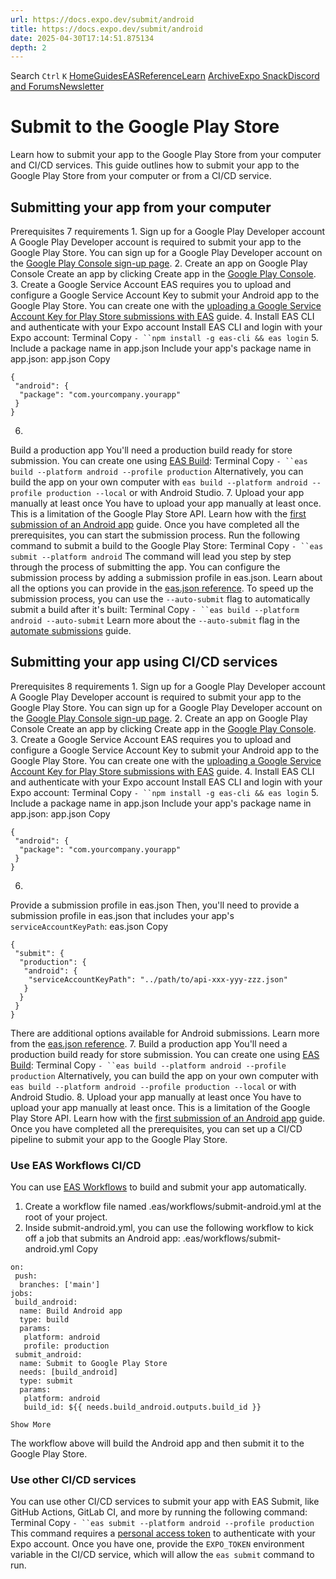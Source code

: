 ```yaml
---
url: https://docs.expo.dev/submit/android
title: https://docs.expo.dev/submit/android
date: 2025-04-30T17:14:51.875134
depth: 2
---
```


Search
`Ctrl` `K`
[Home](https://docs.expo.dev/)[Guides](https://docs.expo.dev/guides/overview)[EAS](https://docs.expo.dev/eas)[Reference](https://docs.expo.dev/versions/latest)[Learn](https://docs.expo.dev/tutorial/overview)
[Archive](https://docs.expo.dev/archive)[Expo Snack](https://snack.expo.dev)[Discord and Forums](https://chat.expo.dev)[Newsletter](https://expo.dev/mailing-list/signup)
# Submit to the Google Play Store
Learn how to submit your app to the Google Play Store from your computer and CI/CD services.
This guide outlines how to submit your app to the Google Play Store from your computer or from a CI/CD service.
## Submitting your app from your computer
Prerequisites
7 requirements
1.
Sign up for a Google Play Developer account
A Google Play Developer account is required to submit your app to the Google Play Store. You can sign up for a Google Play Developer account on the [Google Play Console sign-up page](https://play.google.com/apps/publish/signup/).
2.
Create an app on Google Play Console
Create an app by clicking Create app in the [Google Play Console](https://play.google.com/apps/publish/).
3.
Create a Google Service Account
EAS requires you to upload and configure a Google Service Account Key to submit your Android app to the Google Play Store. You can create one with the [uploading a Google Service Account Key for Play Store submissions with EAS](https://github.com/expo/fyi/blob/main/creating-google-service-account.md) guide.
4.
Install EAS CLI and authenticate with your Expo account
Install EAS CLI and login with your Expo account:
Terminal
Copy
`- ``npm install -g eas-cli && eas login`
5.
Include a package name in app.json
Include your app's package name in app.json:
app.json
Copy
```
{
 "android": {
  "package": "com.yourcompany.yourapp"
 }
}

```

6.
Build a production app
You'll need a production build ready for store submission. You can create one using [EAS Build](https://docs.expo.dev/build/introduction):
Terminal
Copy
`- ``eas build --platform android --profile production`
Alternatively, you can build the app on your own computer with `eas build --platform android --profile production --local` or with Android Studio.
7.
Upload your app manually at least once
You have to upload your app manually at least once. This is a limitation of the Google Play Store API.
Learn how with the [first submission of an Android app](https://expo.fyi/first-android-submission) guide.
Once you have completed all the prerequisites, you can start the submission process.
Run the following command to submit a build to the Google Play Store:
Terminal
Copy
`- ``eas submit --platform android`
The command will lead you step by step through the process of submitting the app. You can configure the submission process by adding a submission profile in eas.json. Learn about all the options you can provide in the [eas.json reference](https://docs.expo.dev/eas/json#android-specific-options-1).
To speed up the submission process, you can use the `--auto-submit` flag to automatically submit a build after it's built:
Terminal
Copy
`- ``eas build --platform android --auto-submit`
Learn more about the `--auto-submit` flag in the [automate submissions](https://docs.expo.dev/build/automate-submissions) guide.
## Submitting your app using CI/CD services
Prerequisites
8 requirements
1.
Sign up for a Google Play Developer account
A Google Play Developer account is required to submit your app to the Google Play Store. You can sign up for a Google Play Developer account on the [Google Play Console sign-up page](https://play.google.com/apps/publish/signup/).
2.
Create an app on Google Play Console
Create an app by clicking Create app in the [Google Play Console](https://play.google.com/apps/publish/).
3.
Create a Google Service Account
EAS requires you to upload and configure a Google Service Account Key to submit your Android app to the Google Play Store. You can create one with the [uploading a Google Service Account Key for Play Store submissions with EAS](https://github.com/expo/fyi/blob/main/creating-google-service-account.md) guide.
4.
Install EAS CLI and authenticate with your Expo account
Install EAS CLI and login with your Expo account:
Terminal
Copy
`- ``npm install -g eas-cli && eas login`
5.
Include a package name in app.json
Include your app's package name in app.json:
app.json
Copy
```
{
 "android": {
  "package": "com.yourcompany.yourapp"
 }
}

```

6.
Provide a submission profile in eas.json
Then, you'll need to provide a submission profile in eas.json that includes your app's `serviceAccountKeyPath`:
eas.json
Copy
```
{
 "submit": {
  "production": {
   "android": {
    "serviceAccountKeyPath": "../path/to/api-xxx-yyy-zzz.json"
   }
  }
 }
}

```

There are additional options available for Android submissions. Learn more from the [eas.json reference](https://docs.expo.dev/eas/json#android-specific-options-1).
7.
Build a production app
You'll need a production build ready for store submission. You can create one using [EAS Build](https://docs.expo.dev/build/introduction):
Terminal
Copy
`- ``eas build --platform android --profile production`
Alternatively, you can build the app on your own computer with `eas build --platform android --profile production --local` or with Android Studio.
8.
Upload your app manually at least once
You have to upload your app manually at least once. This is a limitation of the Google Play Store API.
Learn how with the [first submission of an Android app](https://expo.fyi/first-android-submission) guide.
Once you have completed all the prerequisites, you can set up a CI/CD pipeline to submit your app to the Google Play Store.
### Use EAS Workflows CI/CD
You can use [EAS Workflows](https://docs.expo.dev/eas-workflows/get-started) to build and submit your app automatically.
  1. Create a workflow file named .eas/workflows/submit-android.yml at the root of your project.
  2. Inside submit-android.yml, you can use the following workflow to kick off a job that submits an Android app:
.eas/workflows/submit-android.yml
Copy
```
on:
 push:
  branches: ['main']
jobs:
 build_android:
  name: Build Android app
  type: build
  params:
   platform: android
   profile: production
 submit_android:
  name: Submit to Google Play Store
  needs: [build_android]
  type: submit
  params:
   platform: android
   build_id: ${{ needs.build_android.outputs.build_id }}

Show More

```

The workflow above will build the Android app and then submit it to the Google Play Store.


### Use other CI/CD services
You can use other CI/CD services to submit your app with EAS Submit, like GitHub Actions, GitLab CI, and more by running the following command:
Terminal
Copy
`- ``eas submit --platform android --profile production`
This command requires a [personal access token](https://docs.expo.dev/accounts/programmatic-access#personal-access-tokens) to authenticate with your Expo account. Once you have one, provide the `EXPO_TOKEN` environment variable in the CI/CD service, which will allow the `eas submit` command to run.

